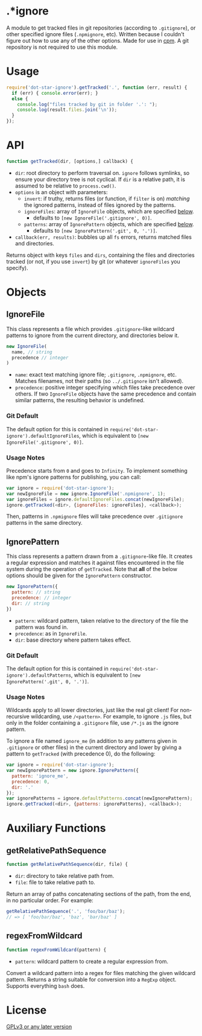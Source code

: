 .*ignore
========

A module to get tracked files in git repositories (according to `.gitignore`), or other specified ignore files (`.npmignore`, etc). Written because I couldn't figure out how to use any of the other options. Made for use in [cpm](https://github.com/cosmicexplorer/cpm). A git repository is not required to use this module.

# Usage
```javascript
require('dot-star-ignore').getTracked('.', function (err, result) {
  if (err) { console.error(err); }
  else {
    console.log("files tracked by git in folder '.': ");
    console.log(result.files.join('\n'));
  }
});
```

# API
```javascript
function getTracked(dir, [options,] callback) {
```

- `dir`: root directory to perform traversal on. `ignore` follows symlinks, so ensure your directory tree is not cyclical. If `dir` is a relative path, it is assumed to be relative to `process.cwd()`.
- `options` is an object with parameters:
  - `invert`: if truthy, returns files (or function, if `filter` is on) *matching* the ignored patterns, instead of files ignored by the patterns.
  - `ignoreFiles`: array of `IgnoreFile` objects, which are specified [below](#ignorefile).
    - defaults to `[new IgnoreFile('.gitignore', 0)]`.
  - `patterns`: array of `IgnorePattern` objects, which are specified [below](#ignorepattern).
    - defaults to `[new IgnorePattern('.git', 0, '.')]`.
- `callback(err, results)`: bubbles up all `fs` errors, returns matched files and directories.

Returns object with keys `files` and `dirs`, containing the files and directories tracked (or not, if you use `invert`) by git (or whatever `ignoreFiles` you specify).

# Objects

## IgnoreFile

This class represents a file which provides `.gitignore`-like wildcard patterns to ignore from the current directory, and directories below it.

```javascript
new IgnoreFile(
  name, // string
  precedence // integer
)
```

- `name`: exact text matching ignore file; `.gitignore`, `.npmignore`, etc. Matches filenames, not their paths (so `../.gitignore` isn't allowed).
- `precedence`: positive integer specifying which files take precedence over others. If two `IgnoreFile` objects have the same precedence and contain similar patterns, the resulting behavior is undefined.

### Git Default

The default option for this is contained in `require('dot-star-ignore').defaultIgnoreFiles`, which is equivalent to `[new IgnoreFile('.gitignore', 0)]`.

### Usage Notes

Precedence starts from `0` and goes to `Infinity`. To implement something like npm's ignore patterns for publishing, you can call:

```javascript
var ignore = require('dot-star-ignore');
var newIgnoreFile = new ignore.IgnoreFile('.npmignore', 1);
var ignoreFiles = ignore.defaultIgnoreFiles.concat(newIgnoreFile);
ignore.getTracked(<dir>, {ignoreFiles: ignoreFiles}, <callback>);
```

Then, patterns in `.npmignore` files will take precedence over `.gitignore` patterns in the same directory.

## IgnorePattern

This class represents a pattern drawn from a `.gitignore`-like file. It creates a regular expression and matches it against files encountered in the file system during the operation of `getTracked`. Note that **all** of the below options should be given for the `IgnorePattern` constructor.

```javascript
new IgnorePattern({
  pattern: // string
  precedence: // integer
  dir: // string
})
```

- `pattern`: wildcard pattern, taken relative to the directory of the file the pattern was found in.
- `precedence`: as in `IgnoreFile`.
- `dir`: base directory where pattern takes effect.

### Git Default

The default option for this is contained in `require('dot-star-ignore').defaultPatterns`, which is equivalent to `[new IgnorePattern('.git', 0, '.')]`.

### Usage Notes

Wildcards apply to all lower directories, just like the real git client! For non-recursive wildcarding, use `/<pattern>`. For example, to ignore `.js` files, but only in the folder containing a `.gitignore` file, use `/*.js` as the ignore pattern.

To ignore a file named `ignore_me` (in addition to any patterns given in `.gitignore` or other files) in the current directory and lower by giving a pattern to `getTracked` (with precedence 0), do the following:

```javascript
var ignore = require('dot-star-ignore');
var newIgnorePattern = new ignore.IgnorePattern({
  pattern: 'ignore_me',
  precedence: 0,
  dir: '.'
});
var ignorePatterns = ignore.defaultPatterns.concat(newIgnorePattern);
ignore.getTracked(<dir>, {patterns: ignorePatterns}, <callback>);
```

# Auxiliary Functions

## getRelativePathSequence

```javascript
function getRelativePathSequence(dir, file) {
```

- `dir`: directory to take relative path from.
- `file`: file to take relative path to.

Return an array of paths concatenating sections of the path, from the end, in no particular order. For example:

```javascript
getRelativePathSequence('.', 'foo/bar/baz');
// => [ 'foo/bar/baz', 'baz', 'bar/baz' ]
```

## regexFromWildcard

```javascript
function regexFromWildcard(pattern) {
```

- `pattern`: wildcard pattern to create a regular expression from.

Convert a wildcard pattern into a regex for files matching the given wildcard pattern. Returns a string suitable for conversion into a `RegExp` object. Supports everything `bash` does.

# License

[GPLv3 or any later version](GPL.md)
